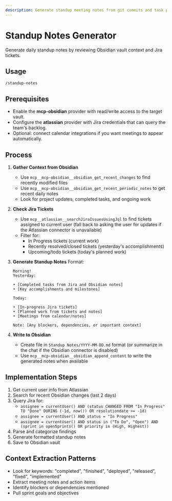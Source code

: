 ```yaml
---
description: Generate standup meeting notes from git commits and task progress
---
```


# Standup Notes Generator

Generate daily standup notes by reviewing Obsidian vault context and Jira tickets.

## Usage
```
/standup-notes
```

## Prerequisites

- Enable the **mcp-obsidian** provider with read/write access to the target vault.
- Configure the **atlassian** provider with Jira credentials that can query the team's backlog.
- Optional: connect calendar integrations if you want meetings to appear automatically.

## Process

1. **Gather Context from Obsidian**
   - Use `mcp__mcp-obsidian__obsidian_get_recent_changes` to find recently modified files
   - Use `mcp__mcp-obsidian__obsidian_get_recent_periodic_notes` to get recent daily notes
   - Look for project updates, completed tasks, and ongoing work

2. **Check Jira Tickets**
   - Use `mcp__atlassian__searchJiraIssuesUsingJql` to find tickets assigned to current user (fall back to asking the user for updates if the Atlassian connector is unavailable)
   - Filter for:
     - In Progress tickets (current work)
     - Recently resolved/closed tickets (yesterday's accomplishments)
     - Upcoming/todo tickets (today's planned work)

3. **Generate Standup Notes**
   Format:
   ```
   Morning!
   Yesterday:

   • [Completed tasks from Jira and Obsidian notes]
   • [Key accomplishments and milestones]

   Today:

   • [In-progress Jira tickets]
   • [Planned work from tickets and notes]
   • [Meetings from calendar/notes]

   Note: [Any blockers, dependencies, or important context]
   ```

4. **Write to Obsidian**
   - Create file in `Standup Notes/YYYY-MM-DD.md` format (or summarize in the chat if the Obsidian connector is disabled)
   - Use `mcp__mcp-obsidian__obsidian_append_content` to write the generated notes when available

## Implementation Steps

1. Get current user info from Atlassian
2. Search for recent Obsidian changes (last 2 days)
3. Query Jira for:
   - `assignee = currentUser() AND (status CHANGED FROM "In Progress" TO "Done" DURING (-1d, now()) OR resolutiondate >= -1d)`
   - `assignee = currentUser() AND status = "In Progress"`
   - `assignee = currentUser() AND status in ("To Do", "Open") AND (sprint in openSprints() OR priority in (High, Highest))`
4. Parse and categorize findings
5. Generate formatted standup notes
6. Save to Obsidian vault

## Context Extraction Patterns

- Look for keywords: "completed", "finished", "deployed", "released", "fixed", "implemented"
- Extract meeting notes and action items
- Identify blockers or dependencies mentioned
- Pull sprint goals and objectives
